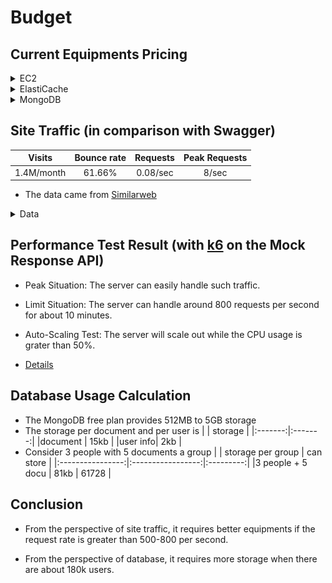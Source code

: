 # Budget

## Current Equipments Pricing

<details>
  <summary>EC2</summary>

  ![](../imgs/pricing-EC2.png)

</details>

<details>
  <summary>ElastiCache</summary>

  ![](../imgs/pricing-ElastiCache.png)

</details>

<details>
  <summary>MongoDB</summary>

  ![](../imgs/pricing-MongoDB.png)

</details>

## Site Traffic (in comparison with Swagger)

Visits     | Bounce rate | Requests | Peak Requests |
:---------:|:-----------:|:--------:|:-------------:|
1.4M/month | 61.66%      | 0.08/sec | 8/sec         |

- The data came from [Similarweb](https://www.similarweb.com/zh-tw/)

<details>
  <summary>Data</summary>

  ![](../imgs/swagger-traffic.png)
</details>

## Performance Test Result (with [k6](https://k6.io/) on the Mock Response API)

- Peak Situation: The server can easily handle such traffic.

- Limit Situation: The server can handle around 800 requests per second for about 10 minutes.

- Auto-Scaling Test: The server will scale out while the CPU usage is grater than 50%.

- [Details](./performance_test.md)

## Database Usage Calculation

- The MongoDB free plan provides 512MB to 5GB storage
- The storage per document and per user is
  |         | storage | 
  |:-------:|:-------:|
  |document | 15kb    |
  |user info| 2kb     |
- Consider 3 people with 5 documents a group
  |                  | storage per group | can store |
  |:----------------:|:-----------------:|:---------:|
  |3 people + 5 docu | 81kb              | 61728     |

## Conclusion

- From the perspective of site traffic, it requires better equipments if the request rate is greater than 500-800 per second.

- From the perspective of database, it requires more storage when there are about 180k users. 